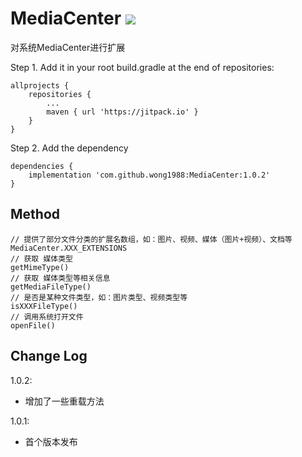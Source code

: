 # MediaCenter [![](https://jitpack.io/v/wong1988/MediaCenter.svg)](https://jitpack.io/#wong1988/MediaCenter)

对系统MediaCenter进行扩展

Step 1. Add it in your root build.gradle at the end of repositories:

```
allprojects {
    repositories {
        ...
        maven { url 'https://jitpack.io' }
    }
}
```

Step 2. Add the dependency

```
dependencies {
    implementation 'com.github.wong1988:MediaCenter:1.0.2'
}
```

## Method

```
// 提供了部分文件分类的扩展名数组，如：图片、视频、媒体（图片+视频）、文档等
MediaCenter.XXX_EXTENSIONS
// 获取 媒体类型
getMimeType()
// 获取 媒体类型等相关信息
getMediaFileType()
// 是否是某种文件类型，如：图片类型、视频类型等
isXXXFileType()
// 调用系统打开文件
openFile()
```

## Change Log

1.0.2:

* 增加了一些重载方法

1.0.1:

* 首个版本发布
 
